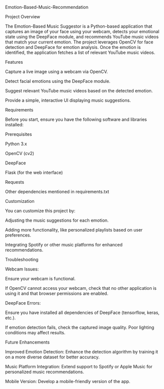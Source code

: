 Emotion-Based-Music-Recommendation

Project Overview

The Emotion-Based Music Suggestor is a Python-based application that captures an image of your face using your webcam, detects your emotional state using the DeepFace module, and recommends YouTube music videos that match your current emotion. The project leverages OpenCV for face detection and DeepFace for emotion analysis. Once the emotion is identified, the application fetches a list of relevant YouTube music videos.

Features

Capture a live image using a webcam via OpenCV.

Detect facial emotions using the DeepFace module.

Suggest relevant YouTube music videos based on the detected emotion.

Provide a simple, interactive UI displaying music suggestions.

Requirements

Before you start, ensure you have the following software and libraries installed:

Prerequisites

Python 3.x

OpenCV (cv2)

DeepFace

Flask (for the web interface)

Requests

Other dependencies mentioned in requirements.txt

Customization

You can customize this project by:

Adjusting the music suggestions for each emotion.

Adding more functionality, like personalized playlists based on user preferences.

Integrating Spotify or other music platforms for enhanced recommendations.

Troubleshooting

Webcam Issues:

Ensure your webcam is functional.

If OpenCV cannot access your webcam, check that no other application is using it and that browser permissions are enabled.

DeepFace Errors:

Ensure you have installed all dependencies of DeepFace (tensorflow, keras, etc.).

If emotion detection fails, check the captured image quality. Poor lighting conditions may affect results.

Future Enhancements

Improved Emotion Detection: Enhance the detection algorithm by training it on a more diverse dataset for better accuracy.

Music Platform Integration: Extend support to Spotify or Apple Music for personalized music recommendations.

Mobile Version: Develop a mobile-friendly version of the app.
